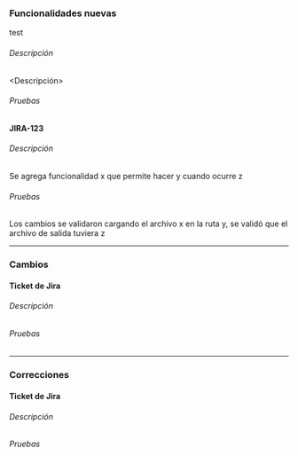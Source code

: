 ### Funcionalidades nuevas
test
#### <Ticket de Jira>

###### Descripción

<Descripción>

###### Pruebas

<Pruebas>


#### JIRA-123

###### Descripción

Se agrega funcionalidad x que permite hacer y cuando ocurre z

###### Pruebas

Los cambios se validaron cargando el archivo x en la ruta y, se validó que el archivo de salida tuviera z


---


### Cambios

#### Ticket de Jira

###### Descripción

###### Pruebas


---


### Correcciones

#### Ticket de Jira

###### Descripción

###### Pruebas

